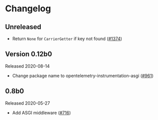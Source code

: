 # Changelog

## Unreleased

- Return `None` for `CarrierGetter` if key not found
  ([#1374](https://github.com/open-telemetry/opentelemetry-python-contrib/pull/233))

## Version 0.12b0

Released 2020-08-14

- Change package name to opentelemetry-instrumentation-asgi
  ([#961](https://github.com/open-telemetry/opentelemetry-python/pull/961))

## 0.8b0

Released 2020-05-27

- Add ASGI middleware ([#716](https://github.com/open-telemetry/opentelemetry-python/pull/716))
